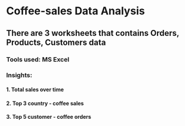# Coffee-sales Data Analysis
## There are 3 worksheets that contains Orders, Products, Customers data
### Tools used: MS Excel
### Insights:
#### 1. Total sales over time
#### 2. Top 3 country - coffee sales
#### 3. Top 5 customer - coffee orders
